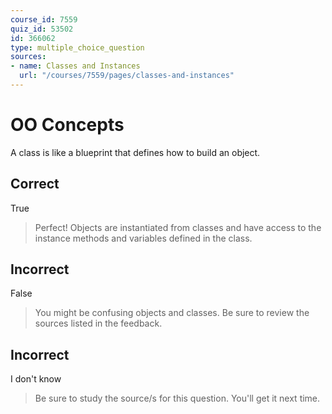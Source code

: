 ```yaml
---
course_id: 7559
quiz_id: 53502
id: 366062
type: multiple_choice_question
sources:
- name: Classes and Instances
  url: "/courses/7559/pages/classes-and-instances"
---
```


# OO Concepts

A class is like a blueprint that defines how to build an object.

## Correct

True

> Perfect! Objects are instantiated from classes and have access to the instance
> methods and variables defined in the class.

## Incorrect

False

> You might be confusing objects and classes. Be sure to review the sources listed
> in the feedback.

## Incorrect

I don't know

> Be sure to study the source/s for this question. You'll get it next time.
